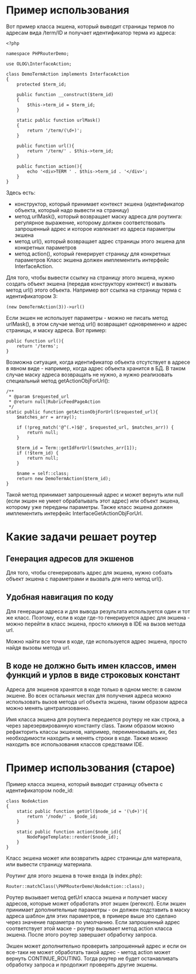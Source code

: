 # Пример использования

Вот пример класса экшена, который выводит страницы термов по адресам вида /term/ID и получает идентификатор терма из адреса:

    <?php
    
    namespace PHPRouterDemo;
    
    use OLOG\InterfaceAction;
    
    class DemoTermAction implements InterfaceAction
    {
        protected $term_id;
    
        public function __construct($term_id)
        {
            $this->term_id = $term_id;
        }
    
        static public function urlMask()
        {
            return '/term/(\d+)';
        }
    
        public function url(){
            return '/term/' . $this->term_id;
        }
    
        public function action(){
            echo '<div>TERM ' . $this->term_id . '</div>';
        }
    }

Здесь есть:
- конструктор, который принимает контекст экшена (идентификатор объекта, который надо вывести на страницу)
- метод urlMask(), который возвращает маску адреса для роутинга: регулярное выражение, которому должен соответствовать запрошенный адрес и которое извлекает из адреса параметры экшена
- метод url(), который возвращает адрес страницы этого экшена для конкретных параметров
- метод action(), который генерирует страницу для конкретных параметров
Класс экшена должен имплементить интерфейс InterfaceAction.

Для того, чтобы вывести ссылку на страницу этого экшена, нужно создать объект экшена (передав конструктору контекст) и вызвать метод url() этого объекта. Например вот ссылка на страницу терма с идентификатором 3:

    (new DemoTermAction(3))->url()

Если экшен не использует параметры - можно не писать метод urlMask(), в этом случае метод url() возвращает одновременно и адрес страницы, и маску адреса. Вот пример: 

    public function url(){
        return '/terms';
    }
   
Возможна ситуация, когда идентификатор объекта отсутствует в адресе в явном виде - например, когда адрес объекта хранится в БД. В таком случае маску адреса возвращать не нужно, а нужно реализовать специальный метод getActionObjForUrl():

    /**
     * @param $requested_url
     * @return null|RubricFeedPageAction
     */
    static public function getActionObjForUrl($requested_url){
        $matches_arr = array();

        if (!preg_match('@^(.+)$@', $requested_url, $matches_arr)) {
            return null;
        }

        $term_id = Term::getIdForUrl($matches_arr[1]);
        if (!$term_id) {
            return null;
        }

        $name = self::class;
        return new DemoTermAction($term_id);
    }

Такой метод принимает запрошенный адрес и может вернуть или null (если экшен не умеет обрабатывать этот адрес) или объект экшена, которому уже переданы параметры.
Также класс экшена должен имплементить интерфейс InterfaceGetActionObjForUrl. 

# Какие задачи решает роутер

## Генерация адресов для экшенов
Для того, чтобы сгенерировать адрес для экшена, нужно собзать объект экшена с параметрами и вызвать для него метод url().

## Удобная навигация по коду
Для генерации адреса и для вывода результата используется один и тот же класс. Поэтому, если в коде где-то генерируется адрес для экшена - можно перейти в класс экшена, просто кликнув в IDE на вызов метода url.

Можно найти все точки в коде, где используется адрес экшена, просто найдя вызовы метода url.

## В коде не должно быть имен классов, имен функций и урлов в виде строковых констант
Адреса для экшенов хранятся в коде только в одном месте: в самом экшене. Во всех остальных местах для получения адреса можно использовать вызов метода url объекта экшена, таким образом адреса можно менять централизованно.

Имя класса экшена для роутинга передается роутеру не как строка, а через зарезервированную константу class. Таким образом можно рефакторить классы экшенов, например, переименовывать их, без необходимости находить и менять строки в коде. Также можно находить все использования классов средствами IDE.

# Пример использования (старое)

Пример класса экшена, который выводит страницу объекта с идентификатором node_id:

    class NodeAction
    {
        static public function getUrl($node_id = '(\d+)'){
            return '/node/' . $node_id;
        }
    
        static public function action($node_id){
            NodePageTemplate::render($node_id);
        }
    }

Класс экшена может или возвратить адрес страницы для материала, или вывести страницу материала.

Роутинг для этого экшена в точке входа (в index.php):
  
    Router::matchClass(\PHPRouterDemo\NodeAction::class);
    
Роутер вызывает метод getUrl класса экшена и получает маску адресов, которые может обработать этот экшен (регексп).
Если экшен принимает дополнительные параметры - он должен подставить в маску адреса шаблон для этих параметров, в примере выше это сделано через значение параметра по умолчанию.
Если запрошенный адрес соответствует этой маске - роутер вызывает метод action класса экшена. После этого роутер завершает обработку запроса.
 
Экшен может дополнительно проверить запрошенный адрес и если он все-таки не может обработать такой адрес - метод action может вернуть CONTINUE_ROUTING. Тогда роутер не будет останавливать обработку запроса и продолжит проверять другие экшены. 


